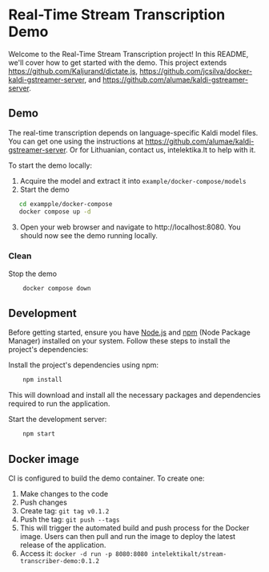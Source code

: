 # Real-Time Stream Transcription Demo

Welcome to the Real-Time Stream Transcription project! In this README, we'll cover how to get started with the demo. This project extends https://github.com/Kaljurand/dictate.js, https://github.com/jcsilva/docker-kaldi-gstreamer-server, and https://github.com/alumae/kaldi-gstreamer-server.

## Demo
The real-time transcription depends on language-specific Kaldi model files. You can get one using the instructions at https://github.com/alumae/kaldi-gstreamer-server. Or for Lithuanian, contact us, intelektika.lt to help with it.

To start the demo locally:
1. Acquire the model and extract it into `example/docker-compose/models`
2. Start the demo
```bash
   cd exampple/docker-compose
   docker compose up -d
```
3. Open your web browser and navigate to http://localhost:8080. You should now see the demo running locally.

### Clean 
Stop the demo    
```bash
    docker compose down
```

## Development

Before getting started, ensure you have [Node.js](https://nodejs.org/) and [npm](https://www.npmjs.com/) (Node Package Manager) installed on your system. Follow these steps to install the project's dependencies:

Install the project's dependencies using npm:
```bash
    npm install
```    

This will download and install all the necessary packages and dependencies required to run the application.

Start the development server:
```bash
    npm start
```

## Docker image

CI is configured to build the demo container. To create one:
1. Make changes to the code
2. Push changes
3. Create tag: `git tag v0.1.2`
4. Push the tag: `git push --tags`
5. This will trigger the automated build and push process for the Docker image. Users can then pull and run the image to deploy the latest release of the application.
6. Access it: `docker -d run -p 8080:8080 intelektikalt/stream-transcriber-demo:0.1.2`

